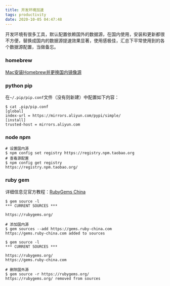 ```yaml
---
title: 开发环境加速
tags: productivity
date: 2020-10-05 04:47:48
---
```



开发环境有很多工具，默认配置依赖国外的数据源，在国内使用，安装和更新都很不方便，替换成国内的数据源提速效果显著，使用感极佳，汇总下平常使用到的各个数据源配置，当做备忘。

### homebrew

[Mac安装Homebrew并更换国内镜像源](https://www.cnblogs.com/StivenYang/p/12546605.html)

### python pip

在`~/.pip/pip.conf`文件（没有则新建）中配置如下内容：

```shell
$ cat .pip/pip.conf
[global]
index-url = https://mirrors.aliyun.com/pypi/simple/
[install]
trusted-host = mirrors.aliyun.com
```

### node npm

```shell
# 设置国内源
$ npm config set registry https://registry.npm.taobao.org
# 查看源配置
$ npm config get registry
https://registry.npm.taobao.org/
```

### ruby gem

详细信息见官方教程：[RubyGems China](https://gems.ruby-china.com/)

```shell
$ gem source -l
*** CURRENT SOURCES ***

https://rubygems.org/

# 添加国内源
$ gem sources --add https://gems.ruby-china.com
https://gems.ruby-china.com added to sources

$ gem source -l
*** CURRENT SOURCES ***

https://rubygems.org/
https://gems.ruby-china.com

# 删除国外源
$ gem source -r https://rubygems.org/
https://rubygems.org/ removed from sources
```